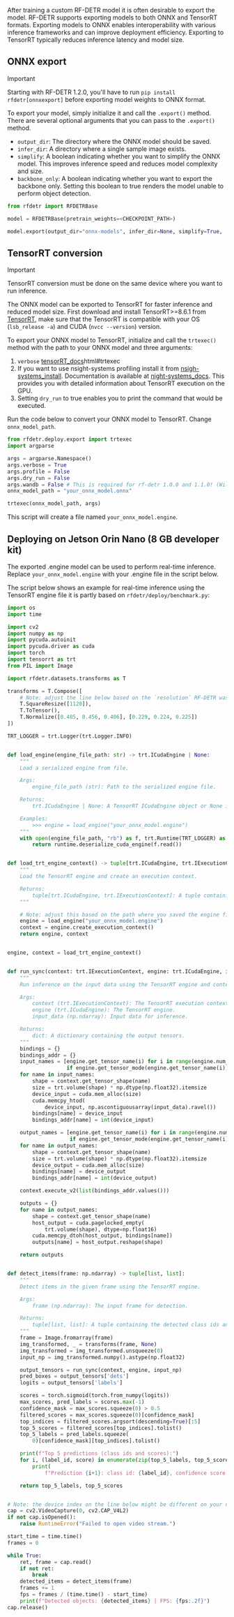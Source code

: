 After training a custom RF-DETR model it is often desirable to export the model.
RF-DETR supports exporting models to both ONNX and TensorRT formats.
Exporting models to ONNX enables interoperability with various inference frameworks and can improve deployment efficiency.
Exporting to TensorRT typically reduces inference latency and model size.

## ONNX export

> [!IMPORTANT]
> Starting with RF-DETR 1.2.0, you'll have to run `pip install rfdetr[onnxexport]` before exporting model weights to ONNX format.  

To export your model, simply initialize it and call the `.export()` method. There are several optional arguments that you can pass to the `.export()` method. 

*   `output_dir`: The directory where the ONNX model should be saved.
*   `infer_dir`: A directory where a single sample image exists.
*   `simplify`: A boolean indicating whether you want to simplify the ONNX model. This improves inference speed and reduces model complexity and size.
*   `backbone_only`: A boolean indicating whether you want to export the backbone only. Setting this boolean to true renders the model unable to perform object detection.

```python
from rfdetr import RFDETRBase

model = RFDETRBase(pretrain_weights=<CHECKPOINT_PATH>)

model.export(output_dir="onnx-models", infer_dir=None, simplify=True,  backbone_only=False)
```

## TensorRT conversion

> [!IMPORTANT]
> TensorRT conversion must be done on the same device where you want to run inference. 

The ONNX model can be exported to TensorRT for faster inference and reduced model size.
First download and install TensorRT>=8.6.1 from [TensorRT](https://developer.nvidia.com/tensorrt/download), make sure that the TensorRT is compatible with your OS (`lsb_release -a`) and CUDA (`nvcc --version`) version.

To export your ONNX model to TensorRT, initialize and call the `trtexec()` method with the path to your ONNX model and three arguments:

1. `verbose` [tensorRT_docs](https://docs.nvidia.com/deeplearning/tensorrt/latest/reference/command-line-programs.)html#trtexec
2. If you want to use nsight-systems profiling install it from [nsigh-systems_install](https://docs.nvidia.com/nsight-systems/InstallationGuide/index.html). Documentation is available at [night-systems_docs](https://docs.nvidia.com/nsight-systems/UserGuide/index.html#profiling-from-the-cli). This provides you with detailed information about TensorRT execution on the GPU.
3. Setting `dry_run` to true enables you to print the command that would be executed.

Run the code below to convert your ONNX model to TensorRT. Change `onnx_model_path`.

```python
from rfdetr.deploy.export import trtexec
import argparse

args = argparse.Namespace()
args.verbose = True
args.profile = False
args.dry_run = False
args.wandb = False # This is required for rf-detr 1.0.0 and 1.1.0! (Will be dropped from 1.2.0 onwards)
onnx_model_path = "your_onnx_model.onnx"

trtexec(onnx_model_path, args)
```
This script will create a file named `your_onnx_model.engine`.

## Deploying on Jetson Orin Nano (8 GB developer kit)

The exported .engine model can be used to perform real-time inference.
Replace `your_onnx_model.engine` with your .engine file in the script below.

The script below shows an example for real-time inference using the TensorRT engine file it is partly based on `rfdetr/deploy/benchmark.py`:

```python
import os
import time

import cv2
import numpy as np
import pycuda.autoinit
import pycuda.driver as cuda
import torch
import tensorrt as trt
from PIL import Image

import rfdetr.datasets.transforms as T

transforms = T.Compose([
    # Note: adjust the line below based on the `resolution` RF-DETR was trained.
    T.SquareResize([1120]),
    T.ToTensor(),
    T.Normalize([0.485, 0.456, 0.406], [0.229, 0.224, 0.225])
])

TRT_LOGGER = trt.Logger(trt.Logger.INFO)


def load_engine(engine_file_path: str) -> trt.ICudaEngine | None:
    """
    Load a serialized engine from file.

    Args:
        engine_file_path (str): Path to the serialized engine file.

    Returns:
        trt.ICudaEngine | None: A TensorRT ICudaEngine object or None if loading failed.

    Examples:
        >>> engine = load_engine("your_onnx_model.engine")
    """
    with open(engine_file_path, "rb") as f, trt.Runtime(TRT_LOGGER) as runtime:
        return runtime.deserialize_cuda_engine(f.read())


def load_trt_engine_context() -> tuple[trt.ICudaEngine, trt.IExecutionContext]:
    """
    Load the TensorRT engine and create an execution context.

    Returns:
        tuple[trt.ICudaEngine, trt.IExecutionContext]: A tuple containing the TensorRT engine and execution context.
    """

    # Note: adjust this based on the path where you saved the engine file.
    engine = load_engine("your_onnx_model.engine")
    context = engine.create_execution_context()
    return engine, context


engine, context = load_trt_engine_context()


def run_sync(context: trt.IExecutionContext, engine: trt.ICudaEngine, input_data: np.ndarray) -> dict:
    """
    Run inference on the input data using the TensorRT engine and context.

    Args:
        context (trt.IExecutionContext): The TensorRT execution context.
        engine (trt.ICudaEngine): The TensorRT engine.
        input_data (np.ndarray): Input data for inference.

    Returns:
        dict: A dictionary containing the output tensors.
    """
    bindings = {}
    bindings_addr = {}
    input_names = [engine.get_tensor_name(i) for i in range(engine.num_io_tensors)
                   if engine.get_tensor_mode(engine.get_tensor_name(i)) == trt.TensorIOMode.INPUT]
    for name in input_names:
        shape = context.get_tensor_shape(name)
        size = trt.volume(shape) * np.dtype(np.float32).itemsize
        device_input = cuda.mem_alloc(size)
        cuda.memcpy_htod(
            device_input, np.ascontiguousarray(input_data).ravel())
        bindings[name] = device_input
        bindings_addr[name] = int(device_input)

    output_names = [engine.get_tensor_name(i) for i in range(engine.num_io_tensors)
                    if engine.get_tensor_mode(engine.get_tensor_name(i)) == trt.TensorIOMode.OUTPUT]
    for name in output_names:
        shape = context.get_tensor_shape(name)
        size = trt.volume(shape) * np.dtype(np.float32).itemsize
        device_output = cuda.mem_alloc(size)
        bindings[name] = device_output
        bindings_addr[name] = int(device_output)

    context.execute_v2(list(bindings_addr.values()))

    outputs = {}
    for name in output_names:
        shape = context.get_tensor_shape(name)
        host_output = cuda.pagelocked_empty(
            trt.volume(shape), dtype=np.float16)
        cuda.memcpy_dtoh(host_output, bindings[name])
        outputs[name] = host_output.reshape(shape)

    return outputs


def detect_items(frame: np.ndarray) -> tuple[list, list]:
    """
    Detect items in the given frame using the TensorRT engine.

    Args:
        frame (np.ndarray): The input frame for detection.

    Returns:
        tuple[list, list]: A tuple containing the detected class ids and their confidence scores.
    """
    frame = Image.fromarray(frame)
    img_transformed, _ = transforms(frame, None)
    img_transformed = img_transformed.unsqueeze(0)
    input_np = img_transformed.numpy().astype(np.float32)

    output_tensors = run_sync(context, engine, input_np)
    pred_boxes = output_tensors['dets']
    logits = output_tensors['labels']

    scores = torch.sigmoid(torch.from_numpy(logits))
    max_scores, pred_labels = scores.max(-1)
    confidence_mask = max_scores.squeeze(0) > 0.5
    filtered_scores = max_scores.squeeze(0)[confidence_mask]
    top_indices = filtered_scores.argsort(descending=True)[:5]
    top_5_scores = filtered_scores[top_indices].tolist()
    top_5_labels = pred_labels.squeeze(
        0)[confidence_mask][top_indices].tolist()

    print(f"Top 5 predictions (class ids and scores):")
    for i, (label_id, score) in enumerate(zip(top_5_labels, top_5_scores)):
        print(
            f"Prediction {i+1}: class id: {label_id}, confidence score: {score}")

    return top_5_labels, top_5_scores


# Note: the device index on the line below might be different on your device.
cap = cv2.VideoCapture(0, cv2.CAP_V4L2)
if not cap.isOpened():
    raise RuntimeError("Failed to open video stream.")

start_time = time.time()
frames = 0

while True:
    ret, frame = cap.read()
    if not ret:
        break
    detected_items = detect_items(frame)
    frames += 1
    fps = frames / (time.time() - start_time)
    print(f"Detected objects: {detected_items} | FPS: {fps:.2f}")
cap.release()
```
